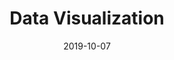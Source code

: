 ---
title: Data Visualization
description: 
client: FCA Bank
skills:
  - User Interface
  - Interaction Design
date: 2019-10-07
layout: work
permalink: false
---